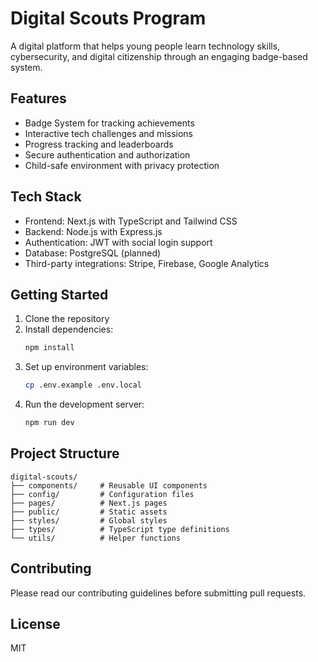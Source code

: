 # Digital Scouts Program

A digital platform that helps young people learn technology skills, cybersecurity, and digital citizenship through an engaging badge-based system.

## Features

- Badge System for tracking achievements
- Interactive tech challenges and missions
- Progress tracking and leaderboards
- Secure authentication and authorization
- Child-safe environment with privacy protection

## Tech Stack

- Frontend: Next.js with TypeScript and Tailwind CSS
- Backend: Node.js with Express.js
- Authentication: JWT with social login support
- Database: PostgreSQL (planned)
- Third-party integrations: Stripe, Firebase, Google Analytics

## Getting Started

1. Clone the repository
2. Install dependencies:
   ```bash
   npm install
   ```
3. Set up environment variables:
   ```bash
   cp .env.example .env.local
   ```
4. Run the development server:
   ```bash
   npm run dev
   ```

## Project Structure

```
digital-scouts/
├── components/     # Reusable UI components
├── config/         # Configuration files
├── pages/          # Next.js pages
├── public/         # Static assets
├── styles/         # Global styles
├── types/          # TypeScript type definitions
└── utils/          # Helper functions
```

## Contributing

Please read our contributing guidelines before submitting pull requests.

## License

MIT
